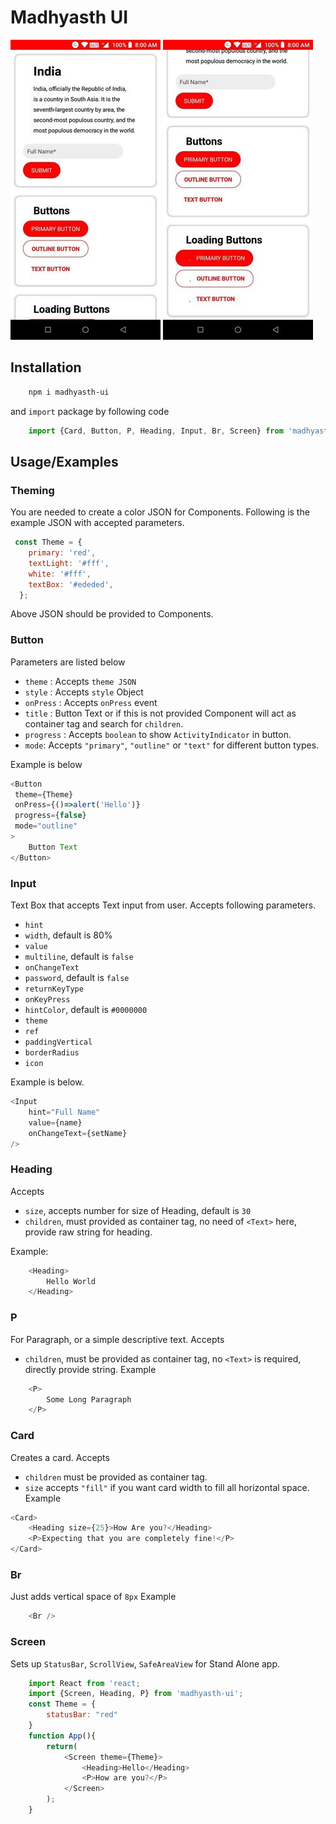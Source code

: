 # Madhyasth UI
![unscrolled image](https://github.com/pranahindia/assets/blob/main/273121655_147771440958452_837880474247265839_n.jpg?raw=true)
![scrolled image](https://github.com/pranahindia/assets/blob/main/259448245_928867141164666_2153529250027613575_n.jpg?raw=true)

## Installation
```bash
    npm i madhyasth-ui
```
and `import` package by following code

```javascript
    import {Card, Button, P, Heading, Input, Br, Screen} from 'madhyasth-ui';
```

## Usage/Examples
### Theming
You are needed to create a color JSON for Components. Following is the example JSON with accepted parameters.
```javascript
 const Theme = {
    primary: 'red',
    textLight: '#fff',
    white: '#fff',
    textBox: '#ededed',
  };
```
Above JSON should be provided to Components.
### Button
Parameters are listed below
- ```theme``` : Accepts ```theme JSON``` 
- ```style``` : Accepts ```style``` Object
- ```onPress``` : Accepts ```onPress``` event
- ```title``` : Button Text or if this is not provided Component will act as container tag and search for ```children```.
- ```progress``` : Accepts ```boolean``` to show ```ActivityIndicator``` in button.
- ```mode```: Accepts ```"primary"```, ```"outline"``` or ```"text"``` for different button types.

Example is below
```javascript
<Button
 theme={Theme}
 onPress={()=>alert('Hello')}
 progress={false}
 mode="outline"
>
    Button Text
</Button>
```
### Input
Text Box that accepts Text input from user. Accepts following parameters.
- ```hint```
- ```width```, default is 80%
- ```value```
- ```multiline```, default is ```false```
- ```onChangeText```
- ```password```, default is ```false```
- ```returnKeyType```
- ```onKeyPress```
- ```hintColor```, default is ```#0000000```
- ```theme```
- ```ref```
- ```paddingVertical```
- ```borderRadius```
- ```icon```

Example is below.
```javascript
<Input
    hint="Full Name"
    value={name}
    onChangeText={setName}
/>
```
### Heading
Accepts
- ```size```, accepts number for size of Heading, default is `30`
- ```children```, must provided as container tag, no need of ```<Text>``` here, provide raw string for heading.

Example:
```javascript
    <Heading>
        Hello World
    </Heading>
```
### P
For Paragraph, or a simple descriptive text.
Accepts
- `children`, must be provided as container tag, no `<Text>` is required, directly provide string.
Example
```javascript
    <P>
        Some Long Paragraph
    </P>
```
### Card
Creates a card.
Accepts
- `children` must be provided as container tag. 
- `size` accepts `"fill"` if you want card width to fill all horizontal space.
Example
```javascript
<Card>
    <Heading size={25}>How Are you?</Heading>
    <P>Expecting that you are completely fine!</P>
</Card>
```
### Br
Just adds vertical space of `8px`
Example
```javascript
    <Br />
```

### Screen
Sets up `StatusBar`, `ScrollView`, `SafeAreaView` for Stand Alone app.
```javascript
    import React from 'react;
    import {Screen, Heading, P} from 'madhyasth-ui';
    const Theme = {
        statusBar: "red"
    }
    function App(){
        return(
            <Screen theme={Theme}>
                <Heading>Hello</Heading>
                <P>How are you?</P>
            </Screen>
        );
    }
```
